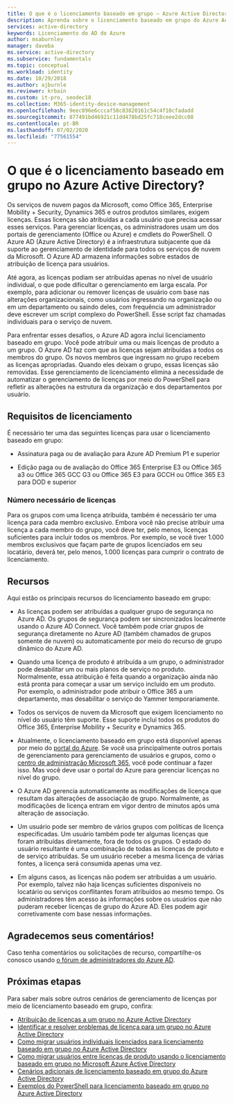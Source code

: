 ```yaml
---
title: O que é o licenciamento baseado em grupo – Azure Active Directory | Microsoft Docs
description: Aprenda sobre o licenciamento baseado em grupo do Azure Active Directory, incluindo como ele funciona e as melhores práticas.
services: active-directory
keywords: Licenciamento do AD do Azure
author: msaburnley
manager: daveba
ms.service: active-directory
ms.subservice: fundamentals
ms.topic: conceptual
ms.workload: identity
ms.date: 10/29/2018
ms.author: ajburnle
ms.reviewer: krbain
ms.custom: it-pro, seodec18
ms.collection: M365-identity-device-management
ms.openlocfilehash: 9eec896e6cccaf58c83820161c54c4f10cfadadd
ms.sourcegitcommit: 877491bd46921c11dd478bd25fc718ceee2dcc08
ms.contentlocale: pt-BR
ms.lasthandoff: 07/02/2020
ms.locfileid: "77561554"
---
```

# <a name="what-is-group-based-licensing-in-azure-active-directory"></a>O que é o licenciamento baseado em grupo no Azure Active Directory?

Os serviços de nuvem pagos da Microsoft, como Office 365, Enterprise Mobility + Security, Dynamics 365 e outros produtos similares, exigem licenças. Essas licenças são atribuídas a cada usuário que precisa acessar esses serviços. Para gerenciar licenças, os administradores usam um dos portais de gerenciamento (Office ou Azure) e cmdlets do PowerShell. O Azure AD (Azure Active Directory) é a infraestrutura subjacente que dá suporte ao gerenciamento de identidade para todos os serviços de nuvem da Microsoft. O Azure AD armazena informações sobre estados de atribuição de licença para usuários.

Até agora, as licenças podiam ser atribuídas apenas no nível de usuário individual, o que pode dificultar o gerenciamento em larga escala. Por exemplo, para adicionar ou remover licenças de usuário com base nas alterações organizacionais, como usuários ingressando na organização ou em um departamento ou saindo deles, com frequência um administrador deve escrever um script complexo do PowerShell. Esse script faz chamadas individuais para o serviço de nuvem.

Para enfrentar esses desafios, o Azure AD agora inclui licenciamento baseado em grupo. Você pode atribuir uma ou mais licenças de produto a um grupo. O Azure AD faz com que as licenças sejam atribuídas a todos os membros do grupo. Os novos membros que ingressam no grupo recebem as licenças apropriadas. Quando eles deixam o grupo, essas licenças são removidas. Esse gerenciamento de licenciamento elimina a necessidade de automatizar o gerenciamento de licenças por meio do PowerShell para refletir as alterações na estrutura da organização e dos departamentos por usuário.

## <a name="licensing-requirements"></a>Requisitos de licenciamento
É necessário ter uma das seguintes licenças para usar o licenciamento baseado em grupo:

- Assinatura paga ou de avaliação para Azure AD Premium P1 e superior

- Edição paga ou de avaliação do Office 365 Enterprise E3 ou Office 365 a3 ou Office 365 GCC G3 ou Office 365 E3 para GCCH ou Office 365 E3 para DOD e superior

### <a name="required-number-of-licenses"></a>Número necessário de licenças
Para os grupos com uma licença atribuída, também é necessário ter uma licença para cada membro exclusivo. Embora você não precise atribuir uma licença a cada membro do grupo, você deve ter, pelo menos, licenças suficientes para incluir todos os membros. Por exemplo, se você tiver 1.000 membros exclusivos que façam parte de grupos licenciados em seu locatário, deverá ter, pelo menos, 1.000 licenças para cumprir o contrato de licenciamento.

## <a name="features"></a>Recursos

Aqui estão os principais recursos do licenciamento baseado em grupo:

- As licenças podem ser atribuídas a qualquer grupo de segurança no Azure AD. Os grupos de segurança podem ser sincronizados localmente usando o Azure AD Connect. Você também pode criar grupos de segurança diretamente no Azure AD (também chamados de grupos somente de nuvem) ou automaticamente por meio do recurso de grupo dinâmico do Azure AD.

- Quando uma licença de produto é atribuída a um grupo, o administrador pode desabilitar um ou mais planos de serviço no produto. Normalmente, essa atribuição é feita quando a organização ainda não está pronta para começar a usar um serviço incluído em um produto. Por exemplo, o administrador pode atribuir o Office 365 a um departamento, mas desabilitar o serviço do Yammer temporariamente.

- Todos os serviços de nuvem da Microsoft que exigem licenciamento no nível do usuário têm suporte. Esse suporte inclui todos os produtos do Office 365, Enterprise Mobility + Security e Dynamics 365.

- Atualmente, o licenciamento baseado em grupo está disponível apenas por meio do [portal do Azure](https://portal.azure.com). Se você usa principalmente outros portais de gerenciamento para gerenciamento de usuários e grupos, como o [centro de administração Microsoft 365](https://admin.microsoft.com), você pode continuar a fazer isso. Mas você deve usar o portal do Azure para gerenciar licenças no nível do grupo.

- O Azure AD gerencia automaticamente as modificações de licença que resultam das alterações de associação de grupo. Normalmente, as modificações de licença entram em vigor dentro de minutos após uma alteração de associação.

- Um usuário pode ser membro de vários grupos com políticas de licença especificadas. Um usuário também pode ter algumas licenças que foram atribuídas diretamente, fora de todos os grupos. O estado do usuário resultante é uma combinação de todas as licenças de produto e de serviço atribuídas. Se um usuário receber a mesma licença de várias fontes, a licença será consumida apenas uma vez.

- Em alguns casos, as licenças não podem ser atribuídas a um usuário. Por exemplo, talvez não haja licenças suficientes disponíveis no locatário ou serviços conflitantes foram atribuídos ao mesmo tempo. Os administradores têm acesso às informações sobre os usuários que não puderam receber licenças de grupo do Azure AD. Eles podem agir corretivamente com base nessas informações.

## <a name="your-feedback-is-welcome"></a>Agradecemos seus comentários!

Caso tenha comentários ou solicitações de recurso, compartilhe-os conosco usando [o fórum de administradores do Azure AD](https://feedback.azure.com/forums/169401-azure-active-directory?category_id=162510).

## <a name="next-steps"></a>Próximas etapas

Para saber mais sobre outros cenários de gerenciamento de licenças por meio de licenciamento baseado em grupo, confira:

* [Atribuição de licenças a um grupo no Azure Active Directory](../users-groups-roles/licensing-groups-assign.md)
* [Identificar e resolver problemas de licença para um grupo no Azure Active Directory](../users-groups-roles/licensing-groups-resolve-problems.md)
* [Como migrar usuários individuais licenciados para licenciamento baseado em grupo no Azure Active Directory](../users-groups-roles/licensing-groups-migrate-users.md)
* [Como migrar usuários entre licenças de produto usando o licenciamento baseado em grupo no Microsoft Azure Active Directory](../users-groups-roles/licensing-groups-change-licenses.md)
* [Cenários adicionais de licenciamento baseado em grupo do Azure Active Directory](../users-groups-roles/licensing-group-advanced.md)
* [Exemplos do PowerShell para licenciamento baseado em grupo no Azure Active Directory](../users-groups-roles/licensing-ps-examples.md)
